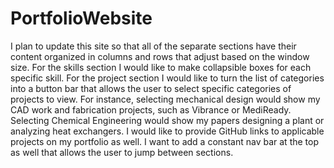 # PortfolioWebsite

I plan to update this site so that all of the separate sections have their content organized in columns and rows that adjust based on the window size. For the skills section I would like to make collapsible boxes for each specific skill. For the project section I would like to turn the list of categories into a button bar that allows the user to select specific categories of projects to view. For instance, selecting mechanical design would show my CAD work and fabrication projects, such as Vibrance or MediReady. Selecting Chemical Engineering would show my papers designing a plant or analyzing heat exchangers. I would like to provide GitHub links to applicable projects on my portfolio as well. I want to add a constant nav bar at the top as well that allows the user to jump between sections. 
